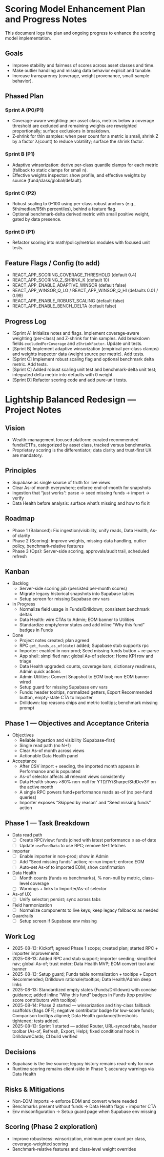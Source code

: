 # Scoring Model Enhancement Plan and Progress Notes

This document logs the plan and ongoing progress to enhance the scoring model implementation.

## Goals
- Improve stability and fairness of scores across asset classes and time.
- Make outlier handling and missing data behavior explicit and tunable.
- Increase transparency (coverage, weight provenance, small-sample behavior).

## Phased Plan

### Sprint A (P0/P1)
- Coverage-aware weighting: per asset class, metrics below a coverage threshold are excluded and remaining weights are reweighted proportionally; surface exclusions in breakdown.
- Z-shrink for thin samples: when peer count for a metric is small, shrink Z by a factor λ(count) to reduce volatility; surface the shrink factor.

### Sprint B (P1)
- Adaptive winsorization: derive per-class quantile clamps for each metric (fallback to static clamps for small n).
- Effective weights inspector: show profile, and effective weights by source (fund/class/global/default).

### Sprint C (P2)
- Robust scaling to 0–100 using per-class robust anchors (e.g., 5th/median/95th percentiles), behind a feature flag.
- Optional benchmark-delta derived metric with small positive weight, gated by data presence.

### Sprint D (P1)
- Refactor scoring into math/policy/metrics modules with focused unit tests.

## Feature Flags / Config (to add)
- REACT_APP_SCORING_COVERAGE_THRESHOLD (default 0.4)
- REACT_APP_SCORING_Z_SHRINK_K (default 10)
- REACT_APP_ENABLE_ADAPTIVE_WINSOR (default false)
- REACT_APP_WINSOR_Q_LO / REACT_APP_WINSOR_Q_HI (defaults 0.01 / 0.99)
- REACT_APP_ENABLE_ROBUST_SCALING (default false)
- REACT_APP_ENABLE_BENCH_DELTA (default false)

## Progress Log

- [Sprint A] Initialize notes and flags. Implement coverage-aware weighting (per-class) and Z-shrink for thin samples. Add breakdown fields `excludedForCoverage` and `zShrinkFactor`. Update unit tests.
- [Sprint B] Implement adaptive winsorization (empirical per-class clamps) and weights inspector data (weight source per metric). Add tests.
- [Sprint C] Implement robust scaling flag and optional benchmark delta metric. Add tests.
- [Sprint C] Added robust scaling unit test and benchmark-delta unit test; integrated delta metric into defaults with 0 weight.
- [Sprint D] Refactor scoring code and add pure-unit tests.

# Lightship Balanced Redesign — Project Notes

## Vision
- Wealth-management focused platform: curated recommended funds/ETFs, categorized by asset class, tracked versus benchmarks.
- Proprietary scoring is the differentiator; data clarity and trust-first UX are mandatory.

## Principles
- Supabase as single source of truth for live views
- Clear As-of month everywhere; enforce end-of-month for snapshots
- Ingestion that “just works”: parse → seed missing funds → import → verify
- Data Health before analysis: surface what’s missing and how to fix it

## Roadmap
- Phase 1 (Balanced): Fix ingestion/visibility, unify reads, Data Health, As-of clarity
- Phase 2 (Scoring): Improve weights, missing-data handling, outlier policy, benchmark-relative features
- Phase 3 (Ops): Server-side scoring, approvals/audit trail, scheduled refresh

## Kanban
- Backlog
  - Server-side scoring job (persisted per-month scores)
  - Migrate legacy historical snapshots into Supabase tables
  - Setup screen for missing Supabase env vars
- In Progress
  - Normalize field usage in Funds/Drilldown; consistent benchmark deltas
  - Data Health: wire CTAs to Admin; EOM banner to Utilities
  - Standardize empty/error states and add inline “Why this fund” badges in Funds
- Done
  - Project notes created; plan agreed
  - RPC `get_funds_as_of(date)` added; Supabase stub supports rpc
  - Importer: enabled in non‑prod; Seed missing funds button + re-parse
  - App shell: simplified nav; global As-of selector; Home KPI row and triage
  - Data Health upgraded: counts, coverage bars, dictionary readiness, Admin quick actions
  - Admin Utilities: Convert Snapshot to EOM tool; non-EOM banner wired
  - Setup guard for missing Supabase env vars
  - Funds: header tooltips, normalized getters, Export Recommended button, empty-state CTA to Importer
  - Drilldown: top reasons chips and metric tooltips; benchmark missing prompt

## Phase 1 — Objectives and Acceptance Criteria
- Objectives
  - Reliable ingestion and visibility (Supabase-first)
  - Single read path (no N+1)
  - Clear As-of month across views
  - Actionable Data Health panel
- Acceptance
  - After CSV import + seeding, the imported month appears in Performance and is populated
  - As-of selector affects all relevant views consistently
  - Data Health shows >80% non-null for YTD/1Y/Sharpe/StdDev3Y on the active month
  - A single RPC powers fund+performance reads as-of (no per-fund queries)
  - Importer exposes “Skipped by reason” and “Seed missing funds” action

## Phase 1 — Task Breakdown
- Data read path
  - [ ] Create RPC/view: funds joined with latest performance ≤ as-of date
  - [ ] Update `useFundData` to use RPC; remove N+1 fetches
- Importer
  - [ ] Enable importer in non-prod; show in Admin
  - [ ] Add “Seed missing funds” action; re-run import; enforce EOM
  - [ ] Auto-set As-of to imported EOM; show confirmation
- Data Health
  - [ ] Month counts (funds vs benchmarks), % non-null by metric, class-level coverage
  - [ ] Warnings + links to Importer/As-of selector
- As-of UX
  - [ ] Unify selector; persist; sync across tabs
- Field harmonization
  - [ ] Normalize components to live keys; keep legacy fallbacks as needed
- Guardrails
  - [ ] Setup screen if Supabase env missing

## Work Log
- 2025-08-13: Kickoff; agreed Phase 1 scope; created plan; started RPC + importer improvements
- 2025-08-13: Added RPC and stub support; importer seeding; simplified nav; global As-of; trust meter; Data Health MVP; EOM convert tool and banner
- 2025-08-13: Setup guard; Funds table normalization + tooltips + Export Recommended; Drilldown rationale/tooltips; Data Health/Admin deep links
 - 2025-08-13: Standardized empty states (Funds/Drilldown) with concise guidance; added inline “Why this fund” badges in Funds (top positive score contributors with tooltips)
 - 2025-08-14: Phase 2 started — winsorization and tiny-class fallback scaffolds (flags OFF); negative contributor badge for low-score funds; Comparison tooltips aligned; Data Health guidance/thresholds tightened; tests added.
 - 2025-08-13: Sprint 1 started — added Router, URL-synced tabs, header toolbar (As-of, Refresh, Export, Help); fixed conditional hook in DrilldownCards; CI build verified

## Decisions
- Supabase is the live source; legacy history remains read-only for now
- Runtime scoring remains client-side in Phase 1; accuracy warnings via Data Health

## Risks & Mitigations
- Non-EOM imports → enforce EOM and convert where needed
- Benchmarks present without funds → Data Health flags + importer CTA
- Env misconfiguration → Setup guard page when Supabase env missing

## Scoring (Phase 2 exploration)
- Improve robustness: winsorization, minimum peer count per class, coverage-weighted scoring
- Benchmark-relative features and class-level weight overrides
